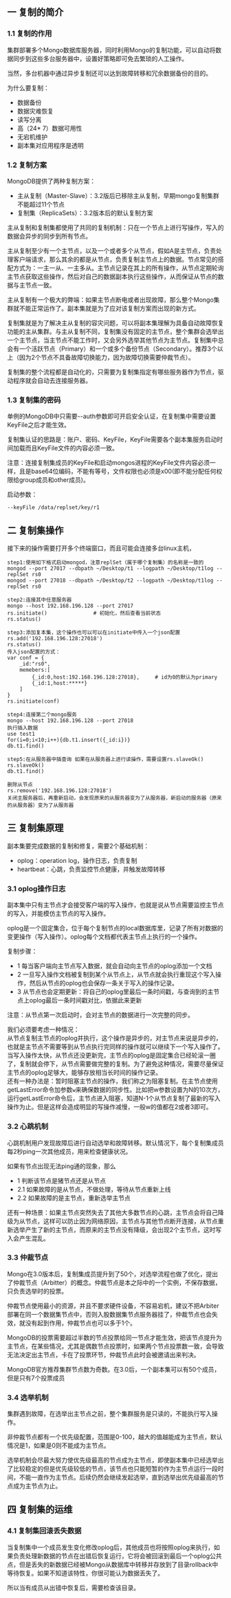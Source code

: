 ## 一 复制的简介

### 1.1 复制的作用

集群部署多个Mongo数据库服务器，同时利用Mongo的复制功能，可以自动将数据同步到这些多台服务器中，设置好策略即可免去繁琐的人工操作。

当然，多台机器中通过异步复制还可以达到故障转移和冗余数据备份的目的。 

为什么要复制：
- 数据备份
- 数据灾难恢复
- 读写分离
- 高（24* 7）数据可用性
- 无宕机维护
- 副本集对应用程序是透明

### 1.2 复制方案

MongoDB提供了两种复制方案：
- 主从复制（Master-Slave）：3.2版后已移除主从复制，早期mongo复制集群不能超过11个节点
- 复制集（ReplicaSets）：3.2版本后的默认复制方案

主从复制和复制集都使用了共同的复制机制：只在一个节点上进行写操作，写入的数据会异步的同步到所有节点。

主从复制至少有一个主节点，以及一个或者多个从节点，假如A是主节点，负责处理客户端请求，那么其余的都是从节点，负责复制主节点上的数据。节点常见的搭配方式为：一主一从、一主多从。主节点记录在其上的所有操作，从节点定期轮询主节点获取这些操作，然后对自己的数据副本执行这些操作，从而保证从节点的数据与主节点一致。  

主从复制有一个极大的弊端：如果主节点断电或者出现故障，那么整个Mongo集群就不能正常运作了。副本集就是为了应对该复制方案而出现的新方式。

复制集就是为了解决主从复制的容灾问题，可以将副本集理解为具备自动故障恢复功能的主从集群。与主从复制不同，复制集没有固定的主节点，整个集群会选举出一个主节点，当主节点不能工作时，又会另外选举其他节点为主节点。复制集中总会有一个活跃节点（Primary）和一个或多个备份节点（Secondary）。推荐3个以上（因为2个节点不具备故障切换能力，因为故障切换需要仲裁节点）。

复制集的整个流程都是自动化的，只需要为复制集指定有哪些服务器作为节点，驱动程序就会自动去连接服务器。

### 1.3 复制集的密码

单例的MongoDB中只需要--auth参数即可开启安全认证，在复制集中需要设置KeyFile之后才能生效。  

复制集认证的思路是：账户、密码、KeyFile，KeyFile需要各个副本集服务启动时间加载而且KeyFile文件的内容必须一致。  

注意：连接复制集成员的KeyFile和启动mongos进程的KeyFile文件内容必须一样，且是base64位编码，不能有等号，文件权限也必须是x00(即不能分配任何权限给group成员和other成员)。  

启动参数：
```
--keyFile /data/replset/key/r1
```

## 二 复制集操作  

接下来的操作需要打开多个终端窗口，而且可能会连接多台linux主机，
```
step1:使用如下格式启动mongod，注意replSet（属于哪个复制集）的名称是一致的
mongod --port 27017 --dbpath ~/Desktop/t1 --logpath ~/Desktop/t1log --replSet rs0            
mongod --port 27018 --dbpath ~/Desktop/t2 --logpath ~/Desktop/t1log --replSet rs0

step2:连接其中任意服务器
mongo --host 192.168.196.128 --port 27017
rs.initiate()               # 初始化，然后查看当前状态
rs.status()

step3:添加复本集，这个操作也可以可以在initiate中传入一个json配置            
rs.add('192.168.196.128:27018')
rs.status()
传入json配置的方式：
var conf = {
    _id:"rs0",
    memebers:[
        {_id:0,host:192.168.196.128:27018},     # id为0的默认为primary
        {_id:1,host:*****}
    ]
}
rs.initiate(conf)

step4:连接第二个mongo服务
mongo --host 192.168.196.128 --port 27018
执行插入数据
use test1
for(i=0;i<10;i++){db.t1.insert({_id:i})}
db.t1.find()

step5:在从服务器中插查询 如果在从服务器上进行读操作，需要设置rs.slaveOk()
rs.slaveOk()
db.t1.find()

删除从节点
rs.remove('192.168.196.128:27018')
关闭主服务器后，再重新启动，会发现原来的从服务器变为了从服务器，新启动的服务器（原来的从服务器）变为了从服务器
```

## 三 复制集原理

副本集要完成数据的复制和修复，需要2个基础机制：
- oplog：operation log，操作日志，负责复制
- heartbeat：心跳，负责监控节点健康，并触发故障转移

### 3.1 oplog操作日志

副本集中只有主节点才会接受客户端的写入操作，也就是说从节点需要监控主节点的写入，并能模仿主节点的写入操作。  

oplog是一个固定集合，位于每个复制节点的local数据库里，记录了所有对数据的变更操作（写入操作）。oplog每个文档都代表主节点上执行的一个操作。

复制步骤：
- 1 每当客户端向主节点写入数据，就会自动向主节点的oplog添加一个文档
- 2 一旦写入操作文档被复制到某个从节点上，从节点就会执行重现这个写入操作，然后从节点的oplog也会保存一条关于写入的操作记录。
- 3 从节点也会定期更新：将自己的oplog里最后一条时间戳，与查询到的主节点上oplog最后一条时间戳对比，依据此来更新

注意：从节点第一次启动时，会对主节点的数据进行一次完整的同步。  

我们必须要考虑一种情况：  
从节点复制主节点的oplog并执行，这个操作是异步的，对主节点来说是异步的，也就是主节点不需要等到从节点执行完同样的操作就可以继续下一个写入操作了。当写入操作太快，从节点还没更新完，主节点的oplog是固定集合已经轮滚一圈了，复制就会停下，从节点需要做完整的复制。为了避免这种情况，需要尽量保证主节点的oplog足够大，能够存放相当长时间的操作记录。  
还有一种办法是：暂时阻塞主节点的操作，我们称之为阻塞复制。在主节点使用getLastError命令加参数`w`来确保数据的同步性。比如把w参数设置为N的10次方，运行getLastError命令后，主节点进入阻塞，知道N-1个从节点复制了最新的写入操作为止。但是这样会造成明显的写操作减慢，一般w的值都在2或者3即可。  

### 3.2 心跳机制

心跳机制用户发现故障后进行自动选举和故障转移。默认情况下，每个复制集成员每2秒ping一次其他成员，用来检查健康状况。  

如果有节点出现无法ping通的现象，那么
- 1 判断该节点是猪节点还是从节点
- 2.1 如果故障的是从节点，不做处理，等待从节点重新上线
- 2.2 如果故障的是主节点，重新选举主节点

还有一种场景：如果主节点突然失去了其他大多数节点的心跳，主节点会将自己降级为从节点，这样可以防止因为网络原因，主节点与其他节点断开连接，从节点重新选举产生了新的主节点，而原来的主节点没有降级，会出现2个主节点，这时写入会产生混乱。

### 3.3 仲裁节点

Mongo在3.0版本后，复制集成员提升到了50个，对选举流程也做了优化，提出了仲裁节点（Arbitter）的概念。仲裁节点是本之际中的一个实例，不保存数据，只负责选举时的投票。

仲裁节点使用最小的资源，并且不要求硬件设备，不容易宕机，建议不把Arbiter部署在同一个数据集节点中，否则入股数据集节点服务器挂了，仲裁节点也会失效，就没有起到作用，仲裁节点也可以多于1个。

MongoDB的投票需要超过半数的节点投票给同一节点才能生效，把该节点提升为主节点，在某些情况，尤其是偶数节点投票时，如果两个节点投票数一致，会导致无法决定出主节点，卡在了投票环节，仲裁节点此时会被邀请出来判决。  

MongoDB官方推荐集群节点数为奇数。在3.0后，一个副本集可以有50个成员，但是只有7个投票成员

### 3.4 选举机制

集群遇到故障，在选举出主节点之前，整个集群服务是只读的，不能执行写入操作。  

非仲裁节点都有一个优先级配置，范围是0-100，越大的值越能成为主节点，默认情况是1，如果是0则不能成为主节点。   

选举机制会尽最大努力使优先级最高的节点成为主节点，即使副本集中已经选举出了比较稳定的但是优先级较低的节点，该节点也只能短暂的作为主节点运行一段时间，不能一直作为主节点。后续仍然会继续发起选举，直到选举出优先级最高的节点成为主节点为止。  


## 四 复制集的运维

### 4.1 复制集回滚丢失数据

当复制集中一个成员发生变化修改oplog后，其他成员也将按照oplog来执行，如果负责处理新数据的节点在出错后恢复运行，它将会被回滚到最后一个oplog公共点，但是丢失的新数据已经被Mongo从数据库中转移并存放到了目录rollback中等待恢复。如果不知道该特性，你很可能认为数据丢失了。  

所以当有成员从出错中恢复后，需要检查该目录。


